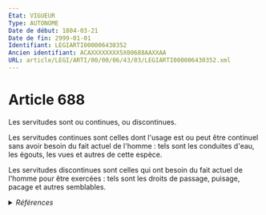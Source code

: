 ```yaml
---
État: VIGUEUR
Type: AUTONOME
Date de début: 1804-03-21
Date de fin: 2999-01-01
Identifiant: LEGIARTI000006430352
Ancien identifiant: ACAXXXXXXXX5X00688AAXXAA
URL: article/LEGI/ARTI/00/00/06/43/03/LEGIARTI000006430352.xml
---
```


<h1>Article 688</h1>

Les servitudes sont ou continues, ou discontinues.<br />

Les servitudes continues sont celles dont l'usage est ou peut être continuel
sans avoir besoin du fait actuel de l'homme : tels sont les conduites d'eau, les
égouts, les vues et autres de cette espèce.<br />

Les servitudes discontinues sont celles qui ont besoin du fait actuel de l'homme
pour être exercées : tels sont les droits de passage, puisage, pacage et autres
semblables.


<details>
  <summary><em>Références</em></summary>

  <h2>Références faites par l'article</h2>
  
  <ul>
    <li>
      CODIFICATION source Loi 1804-01-31
    </li>
    <li>
      CREATION source Loi 1804-01-31 promulguée le 10 février 1804
    </li>
  </ul>
</details>
